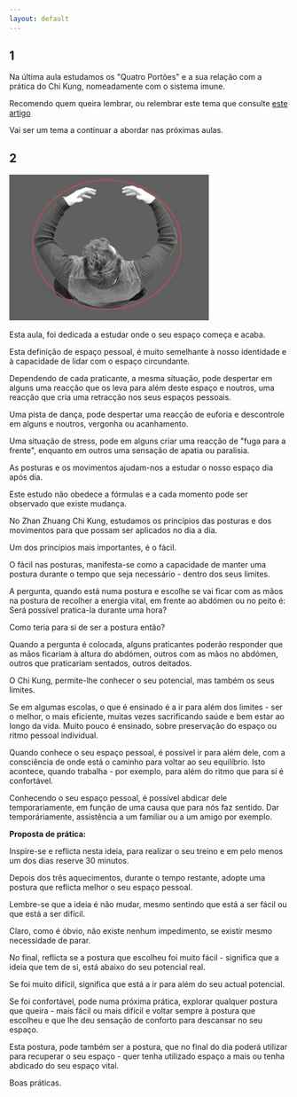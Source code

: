 ```yaml
---
layout: default
---
```


## 1

Na última aula estudamos os "Quatro Portões" e a sua relação com a prática do Chi Kung, nomeadamente com o sistema imune.

Recomendo quem queira lembrar, ou relembrar este tema que consulte [este artigo](http://lourencoazevedo.com/2014/04/10/circular2.html)

Vai ser um tema a continuar a abordar nas próximas aulas. 

## 2

![imagem de cima](semana4-jpeg.jpg)

Esta aula, foi dedicada a estudar onde o seu espaço começa e acaba.

Esta definição de espaço pessoal, é muito semelhante à nosso identidade e à capacidade de lidar com o espaço circundante. 

Dependendo de cada praticante, a mesma situação, pode despertar em alguns uma reacção que os leva para além deste espaço e noutros, uma reacção que cria uma retracção nos seus espaços pessoais.

Uma pista de dança, pode despertar uma reacção de euforia e descontrole em alguns e noutros, vergonha ou acanhamento. 

Uma situação de stress, pode em alguns criar uma reacção de "fuga para a frente", enquanto em outros uma sensação de apatia ou paralisia.

As posturas e os movimentos ajudam-nos a estudar o nosso espaço dia após dia. 

Este estudo não obedece a fórmulas e a cada momento pode ser observado que existe mudança. 

No Zhan Zhuang Chi Kung, estudamos os princípios das posturas e dos movimentos para que possam ser aplicados no dia a dia.

Um dos princípios mais importantes, é o fácil. 

O fácil nas posturas, manifesta-se como a capacidade de manter uma postura durante o tempo que seja necessário - dentro dos seus limites. 

A pergunta, quando está numa postura e escolhe se vai ficar com as mãos na postura de recolher a energia vital, em frente ao abdómen ou no peito é: Será possível pratica-la durante uma hora? 

Como teria para si de ser a postura então? 

Quando a pergunta é colocada, alguns praticantes poderão responder que as mãos ficariam à altura do abdómen, outros com as mãos no abdómen, outros que praticariam sentados, outros deitados. 

O Chi Kung, permite-lhe conhecer o seu potencial, mas também os seus limites. 

Se em algumas escolas, o que é ensinado é a ir para além dos limites - ser o melhor, o mais eficiente, muitas vezes sacrificando saúde e bem estar ao longo da vida. Muito pouco é ensinado, sobre preservação do espaço ou ritmo pessoal individual. 

Quando conhece o seu espaço pessoal, é possível ir para além dele, com a consciência de onde está o caminho para voltar ao seu equilíbrio. Isto acontece, quando trabalha - por exemplo, para além do ritmo que para si é confortável. 

Conhecendo o seu espaço pessoal, é possível abdicar dele temporariamente, em função de uma causa que para nós faz sentido. Dar temporáriamente, assistência a um familiar ou a um amigo por exemplo. 

**Proposta de prática:**

Inspire-se e reflicta nesta ideia, para realizar o seu treino e em pelo menos um dos dias reserve 30 minutos. 

Depois dos três aquecimentos, durante o tempo restante, adopte uma postura que reflicta melhor o seu espaço pessoal.

Lembre-se que a ideia é não mudar, mesmo sentindo que está a ser fácil ou que está a ser difícil. 

Claro, como é óbvio, não existe nenhum impedimento, se existir mesmo necessidade de parar. 

No final, reflicta se a postura que escolheu foi muito fácil - significa que a ideia que tem de si, está abaixo do seu potencial real. 

Se foi muito difícil, significa que está a ir para além do seu actual potencial. 

Se foi confortável, pode numa próxima prática, explorar qualquer postura que queira - mais fácil ou mais difícil e voltar sempre à postura que escolheu e que lhe deu sensação de conforto para descansar no seu espaço.

Esta postura, pode também ser a postura, que no final do dia poderá utilizar para recuperar o seu espaço - quer tenha utilizado espaço a mais ou tenha abdicado do seu espaço vital. 

Boas práticas.
